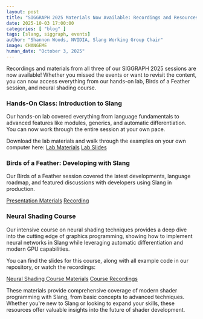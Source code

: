 ```yaml
---
layout: post
title: "SIGGRAPH 2025 Materials Now Available: Recordings and Resources from Our Events"
date: 2025-10-03 17:00:00
categories: [ "blog" ]
tags: [slang, siggraph, events]
author: "Shannon Woods, NVIDIA, Slang Working Group Chair"
image: CHANGEME
human_date: "October 3, 2025"
---
```


Recordings and materials from all three of our SIGGRAPH 2025 sessions are now available! Whether you missed the events or want to revisit the content, you can now access everything from our hands-on lab, Birds of a Feather session, and neural shading course.

### Hands-On Class: Introduction to Slang

Our hands-on lab covered everything from language fundamentals to advanced features like modules, generics, and automatic differentiation. You can now work through the entire session at your own pace.

Download the lab materials and walk through the examples on your own computer here:
[Lab Materials](https://developer.download.nvidia.com/ProGraphics/nvpro-samples/SlangLab/Lab.zip)
[Lab Slides](https://developer.download.nvidia.com/ProGraphics/nvpro-samples/SlangLab/Slides.pdf)

### Birds of a Feather: Developing with Slang

Our Birds of a Feather session covered the latest developments, language roadmap, and featured discussions with developers using Slang in production.

[Presentation Materials](https://www.khronos.org/assets/uploads/developers/presentations/Slang_BOF_SIGGRAPH_2025.pdf)
[Recording](https://www.youtube.com/watch?v=Y7uBfTxFnnA)

### Neural Shading Course

Our intensive course on neural shading techniques provides a deep dive into the cutting edge of graphics programming, showing how to implement neural networks in Slang while leveraging automatic differentiation and modern GPU capabilities.

You can find the slides for this course, along with all example code in our repository, or watch the recordings:

[Neural Shading Course Materials](https://github.com/shader-slang/neural-shading-s25)
[Course Recordings](https://youtube.com/playlist?list=PLPTS9gmXL0u_BA3bG67IYQHgrMl48Xml3&si=-b5OVpGnqywCvfHA)

These materials provide comprehensive coverage of modern shader programming with Slang, from basic concepts to advanced techniques. Whether you're new to Slang or looking to expand your skills, these resources offer valuable insights into the future of shader development.
